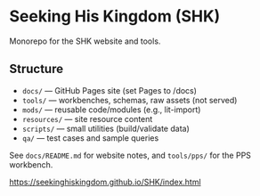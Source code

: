 # Seeking His Kingdom (SHK)
Monorepo for the SHK website and tools.

## Structure
- `docs/` — GitHub Pages site (set Pages to /docs)
- `tools/` — workbenches, schemas, raw assets (not served)
- `mods/` — reusable code/modules (e.g., lit-import)
- `resources/` — site resource content
- `scripts/` — small utilities (build/validate data)
- `qa/` — test cases and sample queries

See `docs/README.md` for website notes, and `tools/pps/` for the PPS workbench.

https://seekinghiskingdom.github.io/SHK/index.html

